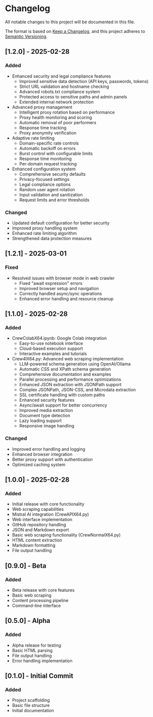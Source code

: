 # Changelog

All notable changes to this project will be documented in this file.

The format is based on [Keep a Changelog](https://keepachangelog.com/en/1.0.0/),
and this project adheres to [Semantic Versioning](https://semver.org/spec/v2.0.0.html).

## [1.2.0] - 2025-02-28

### Added
- Enhanced security and legal compliance features
  - Improved sensitive data detection (API keys, passwords, tokens)
  - Strict URL validation and hostname checking
  - Advanced robots.txt compliance system
  - Protected access to sensitive paths and admin panels
  - Extended internal network protection
- Advanced proxy management
  - Intelligent proxy rotation based on performance
  - Proxy health monitoring and scoring
  - Automatic removal of poor performers
  - Response time tracking
  - Proxy anonymity verification
- Adaptive rate limiting
  - Domain-specific rate controls
  - Automatic backoff on errors
  - Burst control with configurable limits
  - Response time monitoring
  - Per-domain request tracking
- Enhanced configuration system
  - Comprehensive security defaults
  - Privacy-focused settings
  - Legal compliance options
  - Random user agent rotation
  - Input validation and sanitization
  - Request limits and error thresholds

### Changed
- Updated default configuration for better security
- Improved proxy handling system
- Enhanced rate limiting algorithm
- Strengthened data protection measures

## [1.2.1] - 2025-03-01

### Fixed
- Resolved issues with browser mode in web crawler
  - Fixed "await expression" errors
  - Improved browser setup and navigation
  - Correctly handled async/sync operations
  - Enhanced error handling and resource cleanup

## [1.1.0] - 2025-02-28

### Added
- CrewColabX64.ipynb: Google Colab integration
  - Easy-to-use notebook interface
  - Cloud-based execution support
  - Interactive examples and tutorials
- Crew4lX64.py: Advanced web scraping implementation
  - LLM-powered schema generation using OpenAI/Ollama
  - Automatic CSS and XPath schema generation
  - Comprehensive documentation and examples
  - Parallel processing and performance optimizations
  - Enhanced JSON extraction with JSONPath support
  - Complex JSONPath, JSON-CSS, and Microdata extraction
  - SSL certificate handling with custom paths
  - Enhanced security features
  - Async/await support for better concurrency
  - Improved media extraction
  - Document type detection
  - Lazy loading support
  - Responsive image handling

### Changed
- Improved error handling and logging
- Enhanced browser integration
- Better proxy support with authentication
- Optimized caching system

## [1.0.0] - 2025-02-28

### Added
- Initial release with core functionality
- Web scraping capabilities
- Mistral AI integration (CrewAPIX64.py)
- Web interface implementation
- GitHub repository handling
- JSON and Markdown export
- Basic web scraping functionality (CrewNormalX64.py)
- HTML content extraction
- Markdown formatting
- File output handling

## [0.9.0] - Beta

### Added
- Beta release with core features
- Basic web scraping
- Content processing pipeline
- Command-line interface

## [0.5.0] - Alpha

### Added
- Alpha release for testing
- Basic HTML parsing
- File output handling
- Error handling implementation

## [0.1.0] - Initial Commit

### Added
- Project scaffolding
- Basic file structure
- Initial documentation
